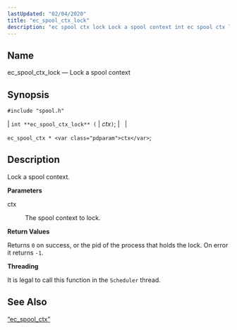 ```yaml
---
lastUpdated: "02/04/2020"
title: "ec_spool_ctx_lock"
description: "ec spool ctx lock Lock a spool context int ec spool ctx lock ctx ec spool ctx ctx Lock a spool context ctx The spool context to lock Returns 0 on success or the pid of the process that holds the lock On error it returns 1 It is legal..."
---
```


<a name="apis.ec_spool_ctx_lock"></a> 
## Name

ec_spool_ctx_lock — Lock a spool context

## Synopsis

`#include "spool.h"`

| `int **ec_spool_ctx_lock** (` | <var class="pdparam">ctx</var>`)`; |   |

`ec_spool_ctx * <var class="pdparam">ctx</var>`;<a name="idp62378112"></a> 
## Description

Lock a spool context.

**<a name="idp62379312"></a> Parameters**

<dl class="variablelist">

<dt>ctx</dt>

<dd>

The spool context to lock.

</dd>

</dl>

**<a name="idp62382032"></a> Return Values**

Returns `0` on success, or the pid of the process that holds the lock. On error it returns `-1`.

**<a name="idp62383888"></a> Threading**

It is legal to call this function in the `Scheduler` thread.

<a name="idp62385424"></a> 
## See Also

[“ec_spool_ctx”](/momentum/3/3-api/structs-ec-spool-ctx)